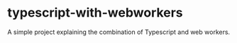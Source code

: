 # typescript-with-webworkers
A simple project explaining the combination of Typescript and web workers.
